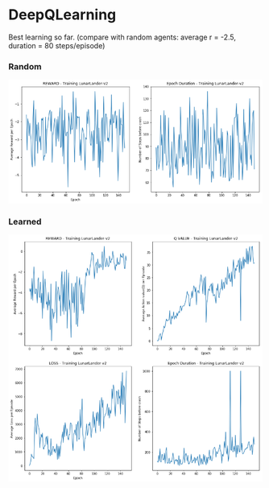 # DeepQLearning

Best learning so far. (compare with random agents: average r = -2.5, duration = 80 steps/episode)
### Random 
<img src="https://raw.githubusercontent.com/celisun/2017-18Playing_Atari_with_DeepQLearning/master/results-random.png" width="600">

### Learned
<img src="https://raw.githubusercontent.com/celisun/2017-18Playing_Atari_with_DeepQLearning/master/results-Q.png" width="600">
